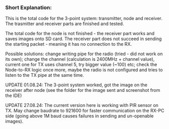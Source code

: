 ### Short Explanation:

This is the total code for the 3-point system: transmitter, node and receiver. The trasmitter and receiver parts are finished and tested. 

The total code for the node is not finished - the receiver part works and saves images onto SD card. 
The receiver part does not succeed in sending the starting packet - meaning it has no connection to the RX.

Possible solutions: change writing pipe for the radio (tried - did not work on its own); change the channel (calculation is 2400MHz + channel value), 
current one for TX uses channel 5, try bigger value (~100) etc; check the Node-to-RX logic once more, maybe the radio is not configured and tries 
to listen to the TX pipe at the same time. 

UPDATE 01.08.24: The 3-point system worked, got the image on the receiver after node (see the folder for the image sent and screenshot from the IDE)

UPDATE 27.08.24: The current version here is working with PIR sensor on TX. May change baudrate to 921600 for faster communication on the RX-PC side (going above 1M baud causes failures in sending and un-openable images). 

